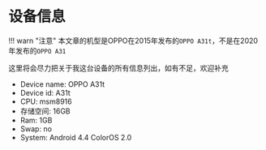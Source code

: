 # 设备信息

!!! warn "注意"
    本文章的机型是OPPO在2015年发布的`OPPO A31t`，不是在2020年发布的`OPPO A31`

这里将会尽力把关于我这台设备的所有信息列出，如有不足，欢迎补充

- Device name: OPPO A31t
- Device id: A31t
- CPU: msm8916
- 存储空间: 16GB
- Ram: 1GB
- Swap: no
- System: Android 4.4 ColorOS 2.0
